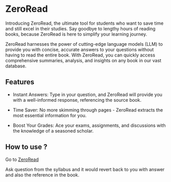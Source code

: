 
# ZeroRead

Introducing ZeroRead, the ultimate tool for students who want to save time and still excel in their studies. Say goodbye to lengthy hours of reading books, because ZeroRead is here to simplify your learning journey.

ZeroRead harnesses the power of cutting-edge language models (LLM) to provide you with concise, accurate answers to your questions without having to read the entire book. With ZeroRead, you can quickly access comprehensive summaries, analysis, and insights on any book in our vast database.


## Features

- Instant Answers: Type in your question, and ZeroRead will provide you with a well-informed response, referencing the source book.

- Time Saver: No more skimming through pages - ZeroRead extracts the most essential information for you.

- Boost Your Grades: Ace your exams, assignments, and discussions with the knowledge of a seasoned scholar.
## How to use ? 

Go to [ZeroRead](https://zeroread.streamlit.app/)

Ask question from the syllabus and it would revert back to you with answer and also the reference in the book.